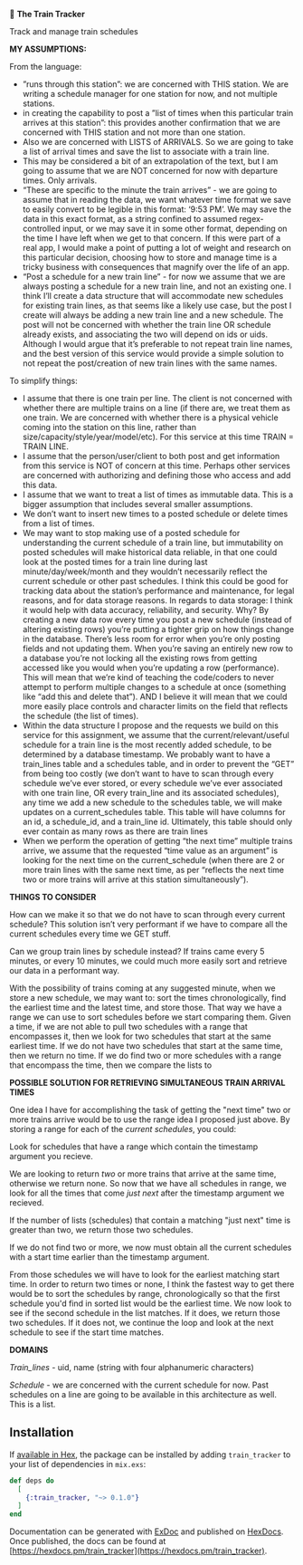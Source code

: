 🚂 **The Train Tracker**

Track and manage train schedules


**MY ASSUMPTIONS:**

From the language: 
* ”runs through this station”: we are concerned with THIS station. We are writing a schedule manager for one station for now, and not multiple stations. 
* in creating the capability to post a ”list of times when this particular train arrives at this station”: this provides another confirmation that we are concerned with THIS station and not more than one station. 
* Also we are concerned with LISTS of ARRIVALS. So we are going to take a list of arrival times and save the list to associate with a train line. 
* This may be considered a bit of an extrapolation of the text, but I am going to assume that we are NOT concerned for now with departure times. Only arrivals. 
* “These are specific to the minute the train arrives” - we are going to assume that in reading the data, we want whatever time format we save to easily convert to be legible in this format: ‘9:53 PM’. We may save the data in this exact format, as a string confined to assumed regex-controlled input, or we may save it in some other format, depending on the time I have left when we get to that concern. If this were part of a real app, I would make a point of putting a lot of weight and research on this particular decision, choosing how to store and manage time is a tricky business with consequences that magnify over the life of an app.
* “Post a schedule for a new train line” - for now we assume that we are always posting a schedule for a new train line, and not an existing one. I think I’ll create a data structure that will accommodate new schedules for existing train lines, as that seems like a likely use case, but the post I create will always be adding a new train line and a new schedule. The post will not be concerned with whether the train line OR schedule already exists, and associating the two will depend on ids or uids. Although I would argue that it’s preferable to not repeat train line names, and the best version of this service would provide a simple solution to not repeat the post/creation of new train lines with the same names. 
 

To simplify things: 
* I assume that there is one train per line. The client is not concerned with whether there are multiple trains on a line (if there are, we treat them as one train. We are concerned with whether there is a physical vehicle coming into the station on this line, rather than size/capacity/style/year/model/etc). For this service at this time TRAIN = TRAIN LINE. 
* I assume that the person/user/client to both post and get information from this service is NOT of concern at this time. Perhaps other services are concerned with authorizing and defining those who access and add this data.
* I assume that we want to treat a list of times as immutable data. This is a bigger assumption that includes several smaller assumptions. 
* We don’t want to insert new times to a posted schedule or delete times from a list of times. 
* We may want to stop making use of a posted schedule for understanding the current schedule of a train line, but immutability on posted schedules will make historical data reliable, in that one could look at the posted times for a train line during last minute/day/week/month and they wouldn’t necessarily reflect the current schedule or other past schedules. I think this could be good for tracking data about the station’s performance and maintenance, for legal reasons, and for data storage reasons. In regards to data storage: I think it would help with data accuracy, reliability, and security. Why? By creating a new data row every time you post a new schedule (instead of altering existing rows) you’re putting a tighter grip on how things change in the database. There’s less room for error when you’re only posting fields and not updating them. When you’re saving an entirely new row to a database you’re not locking all the existing rows from getting accessed like you would when you’re updating a row (performance). This will mean that we’re kind of teaching the code/coders to never attempt to perform multiple changes to a schedule at once (something like “add this and delete that”). AND I believe it will mean that we could more easily place controls and character limits on the field that reflects the schedule (the list of times). 
* Within the data structure I propose and the requests we build on this service for this assignment, we assume that the current/relevant/useful schedule for a train line is the most recently added schedule, to be determined by a database timestamp. We probably want to have a train_lines table and a schedules table, and in order to prevent the “GET” from being too costly (we don’t want to have to scan through every schedule we’ve ever stored, or every schedule we’ve ever associated with one train line, OR every train_line and its associated schedules), any time we add a new schedule to the schedules table, we will make updates on a current_schedules table. This table will have columns for an id, a schedule_id, and a train_line id. Ultimately, this table should only ever contain as many rows as there are train lines 
* When we perform the operation of getting “the next time” multiple trains arrive, we assume that the requested “time value as an argument” is looking for the next time on the current_schedule (when there are 2 or more train lines with the same next time, as per “reflects the next time two or more trains will arrive at this station simultaneously”). 


**THINGS TO CONSIDER**

How can we make it so that we do not have to scan through every current schedule? This solution isn’t very performant if we have to compare all the current schedules every time we GET stuff.

Can we group train lines by schedule instead? 
If trains came every 5 minutes, or every 10 minutes, we could much more easily sort and retrieve our data in a performant way. 

With the possibility of trains coming at any suggested minute, when we store a new schedule, we may want to: sort the times chronologically, find the earliest time and the latest time, and store those. That way we have a range we can use to sort schedules before we start comparing them. Given a time, if we are not able to pull two schedules with a range that encompasses it, then we look for two schedules that start at the same earliest time. If we do not have two schedules that start at the same time, then we return no time. If we do find two or more schedules with a range that encompass the time, then we compare the lists to 

**POSSIBLE SOLUTION FOR RETRIEVING SIMULTANEOUS TRAIN ARRIVAL TIMES**

One idea I have for accomplishing the task of getting the "next time" two or more trains arrive would be to use the range idea I proposed just above. By storing a range for each of the *current schedules*, you could:

Look for schedules that have a range which contain the timestamp argument you recieve. 

We are looking to return *two* or more trains that arrive at the same time, otherwise we return none. So now that we have all schedules in range, we look for all the times that come *just next* after the timestamp argument we recieved. 

If the number of lists (schedules) that contain a matching "just next" time is greater than two, we return those two schedules. 

If we do not find two or more, we now must obtain all the current schedules with a start time earlier than the timestamp argument. 

From those schedules we will have to look for the earliest matching start time. In order to return two times or none, I think the fastest way to get there would be to sort the schedules by range, chronologically so that the first schedule you'd find in sorted list would be the earliest time. We now look to see if the second schedule in the list matches. If it does, we return those two schedules. If it does not, we continue the loop and look at the next schedule to see if the start time matches. 


**DOMAINS**

*Train_lines* - uid, name (string with four alphanumeric characters)

*Schedule* - we are concerned with the current schedule for now. Past schedules on a line are going to be available in this architecture as well. This is a list. 




## Installation

If [available in Hex](https://hex.pm/docs/publish), the package can be installed
by adding `train_tracker` to your list of dependencies in `mix.exs`:

```elixir
def deps do
  [
    {:train_tracker, "~> 0.1.0"}
  ]
end
```

Documentation can be generated with [ExDoc](https://github.com/elixir-lang/ex_doc)
and published on [HexDocs](https://hexdocs.pm). Once published, the docs can
be found at [https://hexdocs.pm/train_tracker](https://hexdocs.pm/train_tracker).

